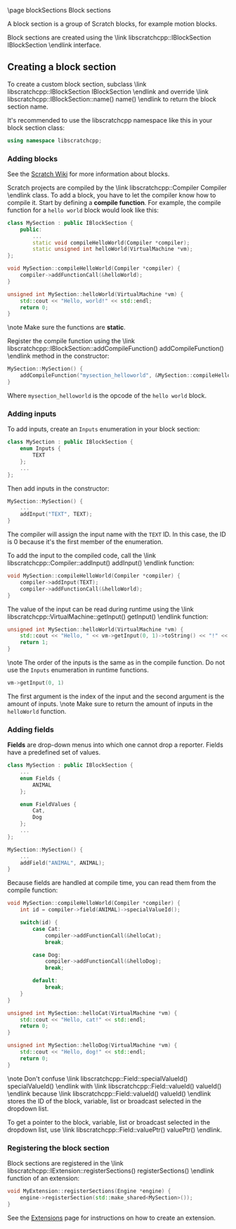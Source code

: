 \page blockSections Block sections

A block section is a group of Scratch blocks, for example motion blocks.

Block sections are created using the \link libscratchcpp::IBlockSection IBlockSection \endlink interface.

## Creating a block section
To create a custom block section, subclass \link libscratchcpp::IBlockSection IBlockSection \endlink and override
\link libscratchcpp::IBlockSection::name() name() \endlink to return the block section name.

It's recommended to use the libscratchcpp namespace like this in your block section class:
```cpp
using namespace libscratchcpp;
```

### Adding blocks
See the [Scratch Wiki](https://en.scratch-wiki.info/wiki/Scratch_File_Format#Blocks) for more information about blocks.

Scratch projects are compiled by the \link libscratchcpp::Compiler Compiler \endlink class.
To add a block, you have to let the compiler know how to compile it.
Start by defining a **compile function**.
For example, the compile function for a `hello world` block would look like this:
```cpp
class MySection : public IBlockSection {
    public:
        ...
        static void compileHelloWorld(Compiler *compiler);
        static unsigned int helloWorld(VirtualMachine *vm);
};

void MySection::compileHelloWorld(Compiler *compiler) {
    compiler->addFunctionCall(&helloWorld);
}

unsigned int MySection::helloWorld(VirtualMachine *vm) {
    std::cout << "Hello, world!" << std::endl;
    return 0;
}
```
\note Make sure the functions are **static**.

Register the compile function using the \link libscratchcpp::IBlockSection::addCompileFunction() addCompileFunction() \endlink method in the constructor:
```cpp
MySection::MySection() {
    addCompileFunction("mysection_helloworld", &MySection::compileHelloWorld);
}
```
Where `mysection_helloworld` is the opcode of the `hello world` block.

### Adding inputs
To add inputs, create an `Inputs` enumeration in your block section:
```hpp
class MySection : public IBlockSection {
    enum Inputs {
        TEXT
    };
    ...
};
```
Then add inputs in the constructor:
```cpp
MySection::MySection() {
    ...
    addInput("TEXT", TEXT);
}
```
The compiler will assign the input name with the `TEXT` ID. In this case, the ID is 0 because it's the first member of the enumeration.

To add the input to the compiled code, call the \link libscratchcpp::Compiler::addInput() addInput() \endlink function:
```cpp
void MySection::compileHelloWorld(Compiler *compiler) {
    compiler->addInput(TEXT);
    compiler->addFunctionCall(&helloWorld);
}
```

The value of the input can be read during runtime using the \link libscratchcpp::VirtualMachine::getInput() getInput() \endlink function:
```cpp
unsigned int MySection::helloWorld(VirtualMachine *vm) {
    std::cout << "Hello, " << vm->getInput(0, 1)->toString() << "!" << std::endl;
    return 1;
}
```
\note The order of the inputs is the same as in the compile function. Do not use the `Inputs` enumeration in runtime functions.

```cpp
vm->getInput(0, 1)
```
The first argument is the index of the input and the second argument is the amount of inputs.
\note Make sure to return the amount of inputs in the `helloWorld` function.

### Adding fields
**Fields** are drop-down menus into which one cannot drop a reporter.
Fields have a predefined set of values.
```cpp
class MySection : public IBlockSection {
    ...
    enum Fields {
        ANIMAL
    };

    enum FieldValues {
        Cat,
        Dog
    };
    ...
};

MySection::MySection() {
    ...
    addField("ANIMAL", ANIMAL);
}
```

Because fields are handled at compile time, you can read them from the compile function:
```cpp
void MySection::compileHelloWorld(Compiler *compiler) {
    int id = compiler->field(ANIMAL)->specialValueId();

    switch(id) {
        case Cat:
            compiler->addFunctionCall(&helloCat);
            break;

        case Dog:
            compiler->addFunctionCall(&helloDog);
            break;

        default:
            break;
    }
}

unsigned int MySection::helloCat(VirtualMachine *vm) {
    std::cout << "Hello, cat!" << std::endl;
    return 0;
}

unsigned int MySection::helloDog(VirtualMachine *vm) {
    std::cout << "Hello, dog!" << std::endl;
    return 0;
}
```
\note Don't confuse \link libscratchcpp::Field::specialValueId() specialValueId() \endlink with \link libscratchcpp::Field::valueId() valueId() \endlink
because \link libscratchcpp::Field::valueId() valueId() \endlink stores the ID of the block, variable, list or broadcast selected in the dropdown list.

To get a pointer to the block, variable, list or broadcast selected in the dropdown list, use \link libscratchcpp::Field::valuePtr() valuePtr() \endlink.

### Registering the block section
Block sections are registered in the \link libscratchcpp::IExtension::registerSections() registerSections() \endlink
function of an extension:

```cpp
void MyExtension::registerSections(Engine *engine) {
    engine->registerSection(std::make_shared<MySection>());
}
```
See the [Extensions](extensions.html) page for instructions on how to create an extension.
